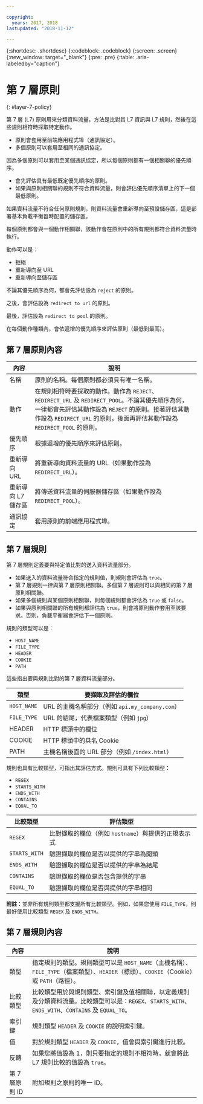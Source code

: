 ```yaml
---

copyright:
  years: 2017, 2018
lastupdated: "2018-11-12"

---
```


{:shortdesc: .shortdesc}
{:codeblock: .codeblock}
{:screen: .screen}
{:new_window: target="_blank"}
{:pre: .pre}
{:table: .aria-labeledby="caption"}

# 第 7 層原則
{: #layer-7-policy}

第 7 層 (L7) 原則用來分類資料流量，方法是比對其 L7 資訊與 L7 規則，然後在這些規則相符時採取特定動作。 

* 原則會套用至前端應用程式埠（通訊協定）。 
* 多個原則可以套用至相同的通訊協定。

因為多個原則可以套用至某個通訊協定，所以每個原則都有一個相關聯的優先順序。 

* 會先評估具有最低既定優先順序的原則。 
* 如果與原則相關聯的規則不符合資料流量，則會評估優先順序清單上的下一個最低原則。 

如果資料流量不符合任何原則規則，則資料流量會重新導向至預設儲存區，這是部署基本負載平衡器時配置的儲存區。

每個原則都會與一個動作相關聯，該動作會在原則中的所有規則都符合資料流量時執行。

動作可以是：

- 拒絕 
- 重新導向至 URL
- 重新導向至儲存區 

不論其優先順序為何，都會先評估設為 `reject` 的原則。

之後，會評估設為 `redirect to url` 的原則。

最後，評估設為 `redirect to pool` 的原則。

在每個動作種類內，會依遞增的優先順序來評估原則（最低到最高）。

## 第 7 層原則內容

內容      |說明 
------------- | -------------
名稱 | 原則的名稱。每個原則都必須具有唯一名稱。
動作 | 在規則相符時要採取的動作。動作為 `REJECT`、`REDIRECT_URL` 及 `REDIRECT_POOL`。不論其優先順序為何，一律都會先評估其動作設為 `REJECT` 的原則。接著評估其動作設為 `REDIRECT_URL` 的原則，後面再評估其動作設為 `REDIRECT_POOL` 的原則。
優先順序 | 根據遞增的優先順序來評估原則。
重新導向 URL | 將重新導向資料流量的 URL（如果動作設為 `REDIRECT_URL`）。
重新導向 L7 儲存區 | 將傳送資料流量的伺服器儲存區（如果動作設為 `REDIRECT_POOL`）。
通訊協定 | 套用原則的前端應用程式埠。

## 第 7 層規則
第 7 層規則定義要與特定值比對的送入資料流量部分。

* 如果送入的資料流量符合指定的規則值，則規則會評估為 `true`。
* 第 7 層規則一律與第 7 層原則相關聯。多個第 7 層規則可以與相同的第 7 層原則相關聯。
* 如果多個規則與某個原則相關聯，則每個規則都會評估為 `true` 或 `false`。 
* 如果與原則相關聯的所有規則都評估為 `true`，則會將原則動作套用至該要求。否則，負載平衡器會評估下一個原則。

規則的類型可以是： 

* `HOST_NAME`
* `FILE_TYPE`
* `HEADER`
* `COOKIE`
* `PATH`

這些指出要與規則比對的第 7 層資料流量部分。

類型      | 要擷取及評估的欄位
----------| -----------------------
`HOST_NAME` |URL 的主機名稱部分（例如 `api.my_company.com`）
`FILE_TYPE` |URL 的結尾，代表檔案類型（例如 `jpg`）
HEADER    | HTTP 標頭中的欄位
COOKIE    | HTTP 標頭中的具名 Cookie
PATH      |主機名稱後面的 URL 部分（例如 `/index.html`）

規則也具有比較類型，可指出其評估方式。規則可具有下列比較類型： 

* `REGEX`
* `STARTS_WITH`
* `ENDS_WITH`
* `CONTAINS`
* `EQUAL_TO`

比較類型        |  評估類型
----------------|---------------------
`REGEX`           |比對擷取的欄位（例如 `hostname`）與提供的正規表示式
`STARTS_WITH`     |  驗證擷取的欄位是否以提供的字串為開頭
`ENDS_WITH`       |  驗證擷取的欄位是否以提供的字串為結尾
`CONTAINS`        |  驗證擷取的欄位是否包含提供的字串
`EQUAL_TO`        |  驗證擷取的欄位是否與提供的字串相同

**附註**：並非所有規則類型都支援所有比較類型。例如，如果您使用 `FILE_TYPE`，則最好使用比較類型 `REGEX` 及 `ENDS_WITH`。

## 第 7 層規則內容

內容      |說明 
------------- | -------------
類型 | 指定規則的類型。規則類型可以是 `HOST_NAME`（主機名稱）、`FILE_TYPE`（檔案類型）、`HEADER`（標頭）、`COOKIE`（Cookie）或 `PATH`（路徑）。
比較類型        | 比較類型用於與規則類型、索引鍵及值相關聯，以定義規則及分類資料流量。比較類型可以是：`REGEX`、`STARTS_WITH`、`ENDS_WITH`、`CONTAINS` 及 `EQUAL_TO`。
索引鍵 | 規則類型 `HEADER` 及 `COOKIE` 的說明索引鍵。
值 | 對於規則類型 `HEADER` 及 `COOKIE`，值會與索引鍵進行比較。
反轉 | 如果您將值設為 1，則只要指定的規則不相符時，就會將此 L7 規則比較的值設為 `true`。
第 7 層原則 ID | 附加規則之原則的唯一 ID。
